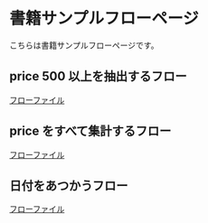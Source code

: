 # 書籍サンプルフローページ

こちらは書籍サンプルフローページです。

## price 500 以上を抽出するフロー

[フローファイル](./blob/main/1-2-1-flows.json)

## price をすべて集計するフロー

[フローファイル](./blob/main/1-2-2-flows.json)

## 日付をあつかうフロー

[フローファイル](./blob/main/1-2-3-flows.json)